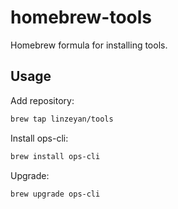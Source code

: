 # homebrew-tools

Homebrew formula for installing tools.

## Usage

Add repository:

```bash
brew tap linzeyan/tools
```

Install ops-cli:

```bash
brew install ops-cli
```

Upgrade:

```bash
brew upgrade ops-cli
```